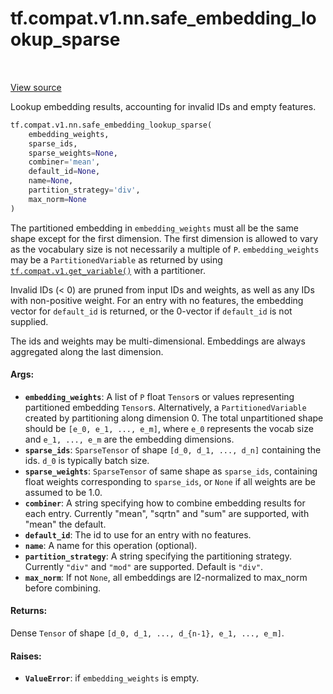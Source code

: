 <div itemscope itemtype="http://developers.google.com/ReferenceObject">
<meta itemprop="name" content="tf.compat.v1.nn.safe_embedding_lookup_sparse" />
<meta itemprop="path" content="Stable" />
</div>

# tf.compat.v1.nn.safe_embedding_lookup_sparse

<!-- Insert buttons -->

<table class="tfo-notebook-buttons tfo-api" align="left">
</table>

<a target="_blank" href="/code/stable/tensorflow/python/ops/embedding_ops.py">View source</a>



<!-- Start diff -->
Lookup embedding results, accounting for invalid IDs and empty features.

``` python
tf.compat.v1.nn.safe_embedding_lookup_sparse(
    embedding_weights,
    sparse_ids,
    sparse_weights=None,
    combiner='mean',
    default_id=None,
    name=None,
    partition_strategy='div',
    max_norm=None
)
```



<!-- Placeholder for "Used in" -->

The partitioned embedding in `embedding_weights` must all be the same shape
except for the first dimension. The first dimension is allowed to vary as the
vocabulary size is not necessarily a multiple of `P`.  `embedding_weights`
may be a `PartitionedVariable` as returned by using
<a href="../../../../tf/compat/v1/get_variable.md"><code>tf.compat.v1.get_variable()</code></a> with a
partitioner.

Invalid IDs (< 0) are pruned from input IDs and weights, as well as any IDs
with non-positive weight. For an entry with no features, the embedding vector
for `default_id` is returned, or the 0-vector if `default_id` is not supplied.

The ids and weights may be multi-dimensional. Embeddings are always aggregated
along the last dimension.

#### Args:


* <b>`embedding_weights`</b>:  A list of `P` float `Tensor`s or values representing
  partitioned embedding `Tensor`s.  Alternatively, a `PartitionedVariable`
  created by partitioning along dimension 0.  The total unpartitioned shape
  should be `[e_0, e_1, ..., e_m]`, where `e_0` represents the vocab size
  and `e_1, ..., e_m` are the embedding dimensions.
* <b>`sparse_ids`</b>: `SparseTensor` of shape `[d_0, d_1, ..., d_n]` containing the
  ids. `d_0` is typically batch size.
* <b>`sparse_weights`</b>: `SparseTensor` of same shape as `sparse_ids`, containing
  float weights corresponding to `sparse_ids`, or `None` if all weights are
  be assumed to be 1.0.
* <b>`combiner`</b>: A string specifying how to combine embedding results for each
  entry. Currently "mean", "sqrtn" and "sum" are supported, with "mean" the
  default.
* <b>`default_id`</b>: The id to use for an entry with no features.
* <b>`name`</b>: A name for this operation (optional).
* <b>`partition_strategy`</b>: A string specifying the partitioning strategy. Currently
  `"div"` and `"mod"` are supported. Default is `"div"`.
* <b>`max_norm`</b>: If not `None`, all embeddings are l2-normalized to max_norm before
  combining.


#### Returns:

Dense `Tensor` of shape `[d_0, d_1, ..., d_{n-1}, e_1, ..., e_m]`.



#### Raises:


* <b>`ValueError`</b>: if `embedding_weights` is empty.